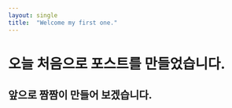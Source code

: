 ```yaml
---
layout: single
title:  "Welcome my first one."
---
```


# 오늘 처음으로 포스트를 만들었습니다.

## 앞으로 짬짬이 만들어 보겠습니다.
